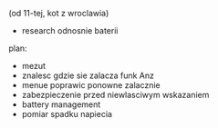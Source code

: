 (od 11-tej, kot z wroclawia)
- research odnosnie baterii

plan:
- mezut
- znalesc gdzie sie zalacza funk Anz
- menue poprawic ponowne zalacznie
- zabezpieczenie przed niewlasciwym wskazaniem
- battery management
- pomiar spadku napiecia